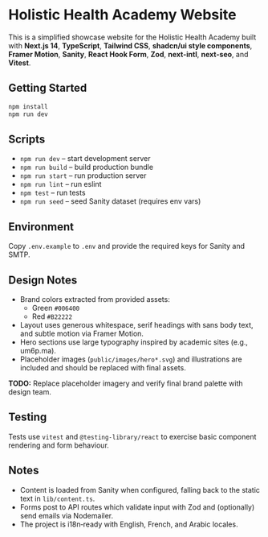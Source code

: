 # Holistic Health Academy Website

This is a simplified showcase website for the Holistic Health Academy built with **Next.js 14**, **TypeScript**, **Tailwind CSS**, **shadcn/ui style components**, **Framer Motion**, **Sanity**, **React Hook Form**, **Zod**, **next-intl**, **next-seo**, and **Vitest**.

## Getting Started

```bash
npm install
npm run dev
```

## Scripts

- `npm run dev` – start development server
- `npm run build` – build production bundle
- `npm run start` – run production server
- `npm run lint` – run eslint
- `npm test` – run tests
- `npm run seed` – seed Sanity dataset (requires env vars)

## Environment

Copy `.env.example` to `.env` and provide the required keys for Sanity and SMTP.

## Design Notes

- Brand colors extracted from provided assets:
  - Green `#006400`
  - Red `#B22222`
- Layout uses generous whitespace, serif headings with sans body text, and subtle motion via Framer Motion.
- Hero sections use large typography inspired by academic sites (e.g., um6p.ma).
- Placeholder images (`public/images/hero*.svg`) and illustrations are included and should be replaced with final assets.

**TODO:** Replace placeholder imagery and verify final brand palette with design team.

## Testing

Tests use `vitest` and `@testing-library/react` to exercise basic component rendering and form behaviour.

## Notes

- Content is loaded from Sanity when configured, falling back to the static text in `lib/content.ts`.
- Forms post to API routes which validate input with Zod and (optionally) send emails via Nodemailer.
- The project is i18n‑ready with English, French, and Arabic locales.
